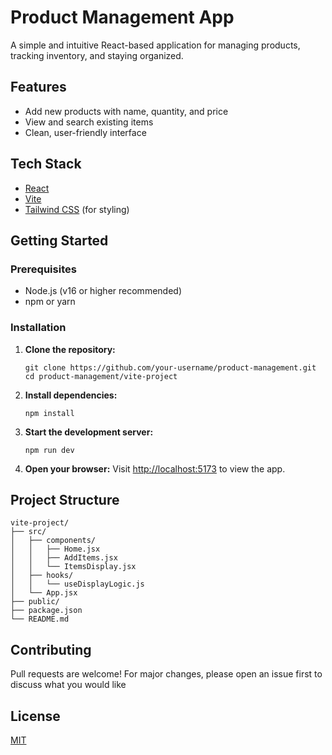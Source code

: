 # Product Management App

A simple and intuitive React-based application for managing products, tracking inventory, and staying organized.

## Features

- Add new products with name, quantity, and price
- View and search existing items
- Clean, user-friendly interface

## Tech Stack

- [React](https://react.dev/)
- [Vite](https://vitejs.dev/)
- [Tailwind CSS](https://tailwindcss.com/) (for styling)

## Getting Started

### Prerequisites

- Node.js (v16 or higher recommended)
- npm or yarn

### Installation

1. **Clone the repository:**
   ```
   git clone https://github.com/your-username/product-management.git
   cd product-management/vite-project
   ```

2. **Install dependencies:**
   ```
   npm install
   ```

3. **Start the development server:**
   ```
   npm run dev
   ```

4. **Open your browser:**
   Visit [http://localhost:5173](http://localhost:5173) to view the app.

## Project Structure

```
vite-project/
├── src/
│   ├── components/
│   │   ├── Home.jsx
│   │   ├── AddItems.jsx
│   │   └── ItemsDisplay.jsx
│   ├── hooks/
│   │   └── useDisplayLogic.js
│   └── App.jsx
├── public/
├── package.json
└── README.md
```

## Contributing

Pull requests are welcome! For major changes, please open an issue first to discuss what you would like

## License

[MIT](LICENSE)
